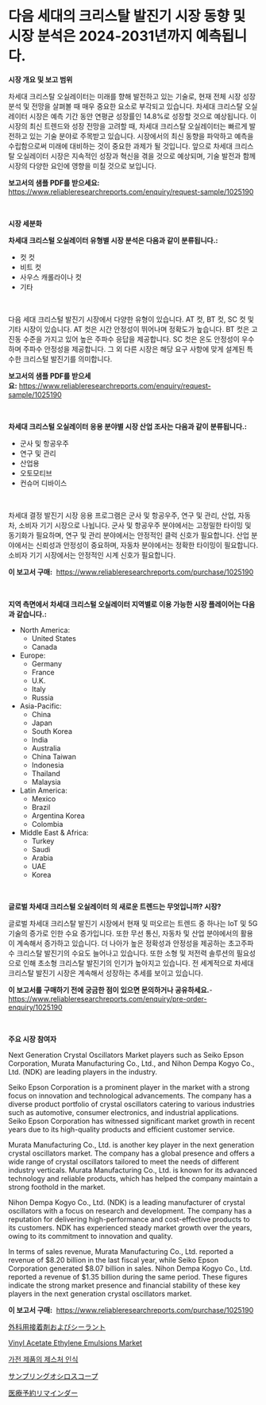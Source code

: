 <p><h1>다음 세대의 크리스탈 발진기 시장 동향 및 시장 분석은 2024-2031년까지 예측됩니다.</h1></p><p><strong>시장 개요 및 보고 범위</strong></p>
<p><p>차세대 크리스탈 오실레이터는 미래를 향해 발전하고 있는 기술로, 현재 전체 시장 성장 분석 및 전망을 살펴볼 때 매우 중요한 요소로 부각되고 있습니다. 차세대 크리스탈 오실레이터 시장은 예측 기간 동안 연평균 성장률인 14.8%로 성장할 것으로 예상됩니다. 이 시장의 최신 트렌드와 성장 전망을 고려할 때, 차세대 크리스탈 오실레이터는 빠르게 발전하고 있는 기술 분야로 주목받고 있습니다. 시장에서의 최신 동향을 파악하고 예측을 수립함으로써 미래에 대비하는 것이 중요한 과제가 될 것입니다. 앞으로 차세대 크리스탈 오실레이터 시장은 지속적인 성장과 혁신을 겪을 것으로 예상되며, 기술 발전과 함께 시장의 다양한 요인에 영향을 미칠 것으로 보입니다.</p></p>
<p><strong>보고서의 샘플 PDF를 받으세요:</strong> <a href="https://www.reliableresearchreports.com/enquiry/request-sample/1025190">https://www.reliableresearchreports.com/enquiry/request-sample/1025190</a></p>
<p>&nbsp;</p>
<p><strong>시장 세분화</strong></p>
<p><strong>차세대 크리스털 오실레이터 유형별 시장 분석은 다음과 같이 분류됩니다.:</strong></p>
<p><ul><li>컷 컷</li><li>비트 컷</li><li>사우스 캐롤라이나 컷</li><li>기타</li></ul></p>
<p>&nbsp;</p>
<p><p>다음 세대 크리스털 발진기 시장에서 다양한 유형이 있습니다. AT 컷, BT 컷, SC 컷 및 기타 시장이 있습니다. AT 컷은 시간 안정성이 뛰어나며 정확도가 높습니다. BT 컷은 고진동 수준을 가지고 있어 높은 주파수 응답을 제공합니다. SC 컷은 온도 안정성이 우수하며 주파수 안정성을 제공합니다. 그 외 다른 시장은 해당 요구 사항에 맞게 설계된 특수한 크리스털 발진기를 의미합니다.</p></p>
<p><strong>보고서의 샘플 PDF를 받으세요:</strong>&nbsp;<a href="https://www.reliableresearchreports.com/enquiry/request-sample/1025190">https://www.reliableresearchreports.com/enquiry/request-sample/1025190</a></p>
<p>&nbsp;</p>
<p><strong> 차세대 크리스털 오실레이터 응용 분야별 시장 산업 조사는 다음과 같이 분류됩니다.:</strong></p>
<p><ul><li>군사 및 항공우주</li><li>연구 및 관리</li><li>산업용</li><li>오토모티브</li><li>컨슈머 디바이스</li></ul></p>
<p>&nbsp;</p>
<p><p>차세대 결정 발진기 시장 응용 프로그램은 군사 및 항공우주, 연구 및 관리, 산업, 자동차, 소비자 기기 시장으로 나뉩니다. 군사 및 항공우주 분야에서는 고정밀한 타이밍 및 동기화가 필요하며, 연구 및 관리 분야에서는 안정적인 클럭 신호가 필요합니다. 산업 분야에서는 신뢰성과 안정성이 중요하며, 자동차 분야에서는 정확한 타이밍이 필요합니다. 소비자 기기 시장에서는 안정적인 시계 신호가 필요합니다.</p></p>
<p><strong>이 보고서 구매:</strong>&nbsp; <a href="https://www.reliableresearchreports.com/purchase/1025190">https://www.reliableresearchreports.com/purchase/1025190</a></p>
<p>&nbsp;</p>
<p><strong>지역 측면에서 차세대 크리스털 오실레이터 지역별로 이용 가능한 시장 플레이어는 다음과 같습니다.:</strong></p>
<p><ul>
    <li>
        North America:
        <ul>
            <li>United States</li>
            <li>Canada</li>
        </ul>
    </li>
    <li>
        Europe:
        <ul>
            <li>Germany</li>
            <li>France</li>
            <li>U.K.</li>
            <li>Italy</li>
            <li>Russia</li>
        </ul>
    </li>
    <li>
        Asia-Pacific:
        <ul>
            <li>China</li>
            <li>Japan</li>
            <li>South Korea</li>
            <li>India</li>
            <li>Australia</li>
            <li>China Taiwan</li>
            <li>Indonesia</li>
            <li>Thailand</li>
            <li>Malaysia</li>
        </ul>
    </li>
    <li>
        Latin America:
        <ul>
            <li>Mexico</li>
            <li>Brazil</li>
            <li>Argentina Korea</li>
            <li>Colombia</li>
        </ul>
    </li>
    <li>
        Middle East & Africa:
        <ul>
            <li>Turkey</li>
            <li>Saudi</li>
            <li>Arabia</li>
            <li>UAE</li>
            <li>Korea</li>
        </ul>
    </li>
    </ul></p>
<p>&nbsp;</p>
<p><strong>글로벌 차세대 크리스털 오실레이터 의 새로운 트렌드는 무엇입니까? 시장?</strong></p>
<p><p>글로벌 차세대 크리스탈 발진기 시장에서 현재 및 떠오르는 트렌드 중 하나는 IoT 및 5G 기술의 증가로 인한 수요 증가입니다. 또한 무선 통신, 자동차 및 산업 분야에서의 활용이 계속해서 증가하고 있습니다. 더 나아가 높은 정확성과 안정성을 제공하는 초고주파수 크리스탈 발진기의 수요도 늘어나고 있습니다. 또한 소형 및 저전력 솔루션의 필요성으로 인해 초소형 크리스탈 발진기의 인기가 높아지고 있습니다. 전 세계적으로 차세대 크리스탈 발진기 시장은 계속해서 성장하는 추세를 보이고 있습니다.</p></p>
<p><strong>이 보고서를 구매하기 전에 궁금한 점이 있으면 문의하거나 공유하세요.</strong>- <a href="https://www.reliableresearchreports.com/enquiry/pre-order-enquiry/1025190">https://www.reliableresearchreports.com/enquiry/pre-order-enquiry/1025190</a></p>
<p>&nbsp;</p>
<p><strong>주요 시장 참여자</strong></p>
<p><p>Next Generation Crystal Oscillators Market players such as Seiko Epson Corporation, Murata Manufacturing Co., Ltd., and Nihon Dempa Kogyo Co., Ltd. (NDK) are leading players in the industry.</p><p>Seiko Epson Corporation is a prominent player in the market with a strong focus on innovation and technological advancements. The company has a diverse product portfolio of crystal oscillators catering to various industries such as automotive, consumer electronics, and industrial applications. Seiko Epson Corporation has witnessed significant market growth in recent years due to its high-quality products and efficient customer service.</p><p>Murata Manufacturing Co., Ltd. is another key player in the next generation crystal oscillators market. The company has a global presence and offers a wide range of crystal oscillators tailored to meet the needs of different industry verticals. Murata Manufacturing Co., Ltd. is known for its advanced technology and reliable products, which has helped the company maintain a strong foothold in the market.</p><p>Nihon Dempa Kogyo Co., Ltd. (NDK) is a leading manufacturer of crystal oscillators with a focus on research and development. The company has a reputation for delivering high-performance and cost-effective products to its customers. NDK has experienced steady market growth over the years, owing to its commitment to innovation and quality.</p><p>In terms of sales revenue, Murata Manufacturing Co., Ltd. reported a revenue of $8.20 billion in the last fiscal year, while Seiko Epson Corporation generated $8.07 billion in sales. Nihon Dempa Kogyo Co., Ltd. reported a revenue of $1.35 billion during the same period. These figures indicate the strong market presence and financial stability of these key players in the next generation crystal oscillators market.</p></p>
<p><strong>이 보고서 구매:</strong>&nbsp;&nbsp;<a href="https://www.reliableresearchreports.com/purchase/1025190">https://www.reliableresearchreports.com/purchase/1025190</a></p>
<p><p><a href="https://medium.com/@sheilabruen2023/%E5%A4%96%E7%A7%91%E7%94%A8%E6%8E%A5%E7%9D%80%E5%89%A4%E3%81%A8%E3%82%B7%E3%83%BC%E3%83%A9%E3%83%B3%E3%83%88%E5%B8%82%E5%A0%B4%E5%B1%95%E6%9C%9B-%E6%A5%AD%E7%95%8C%E6%A6%82%E8%A6%81%E3%81%A8%E4%BA%88%E6%B8%AC-2024%E5%B9%B4%E3%81%8B%E3%82%892031%E5%B9%B4-cfd5df74a71d">外科用接着剤およびシーラント</a></p><p><a href="https://github.com/joannesouthgate/Market-Research-Report-List-2/blob/main/vinyl-acetate-ethylene-emulsions-market.md">Vinyl Acetate Ethylene Emulsions Market</a></p><p><a href="https://github.com/vss5505pa7z1p/Market-Research-Report-List-1/blob/main/28306521072.md">가전 제품의 제스처 인식</a></p><p><a href="https://medium.com/@mariek11927/%E3%82%B5%E3%83%B3%E3%83%97%E3%83%AA%E3%83%B3%E3%82%B0%E3%82%AA%E3%82%B7%E3%83%AD%E3%82%B9%E3%82%B3%E3%83%BC%E3%83%97%E5%B8%82%E5%A0%B4%E3%81%AE%E8%A6%8F%E6%A8%A1%E3%81%AF-%E3%82%B0%E3%83%AD%E3%83%BC%E3%83%90%E3%83%AB%E7%94%A3%E6%A5%AD%E3%81%AB%E3%81%8A%E3%81%91%E3%82%8B%E6%9C%80%E9%81%A9%E3%81%AA%E3%83%9E%E3%83%BC%E3%82%B1%E3%83%86%E3%82%A3%E3%83%B3%E3%82%B0%E3%83%81%E3%83%A3%E3%83%8D%E3%83%AB%E3%82%92%E6%98%8E%E3%82%89%E3%81%8B%E3%81%AB%E3%81%99%E3%82%8B-d5b9ada6b57f">サンプリングオシロスコープ</a></p><p><a href="https://github.com/vhemk0794148/Market-Research-Report-List-1/blob/main/96327531470.md">医療予約リマインダー</a></p></p>

